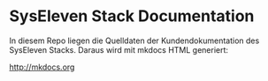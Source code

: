 # SysEleven Stack Documentation

In diesem Repo liegen die Quelldaten der Kundendokumentation des SysEleven
Stacks. Daraus wird mit mkdocs HTML generiert:

http://mkdocs.org




